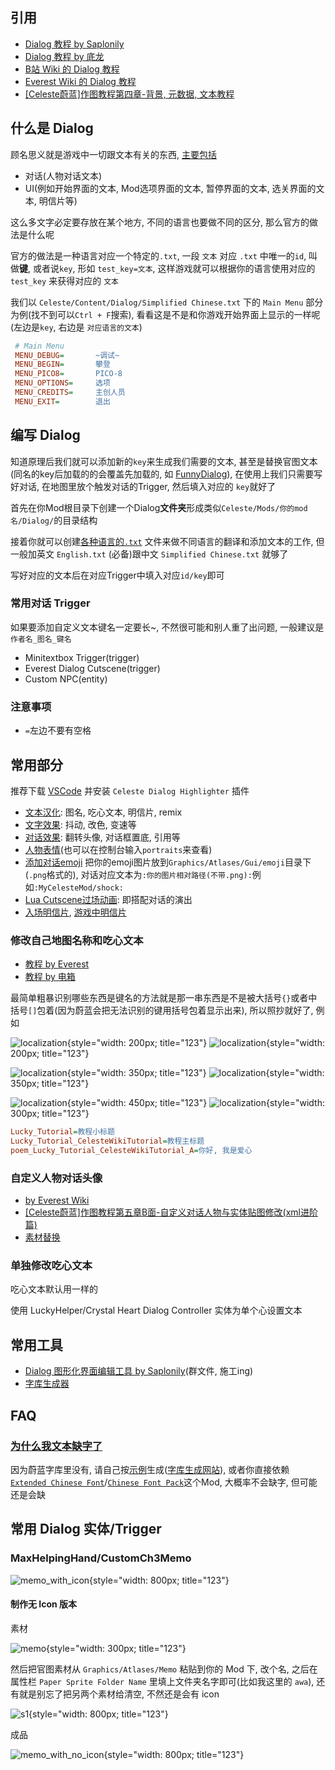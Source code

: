 ## 引用

* [Dialog 教程 by Saplonily](https://saplonily.top/celeste_modding_tutorial/mapping/room_meta_text/#_7)
* [Dialog 教程 by 底龙](https://uddrg.notion.site/UnderDragon-s-Partial-Wiki-2737f4f27e63808582b3f0689163d8f9?p=2737f4f27e6380419593c9bedbe01795&pm=s)
* [B站 Wiki 的 Dialog 教程](https://wiki.biligame.com/celeste/%E6%96%87%E6%9C%AC%E6%95%99%E7%A8%8B)
* [Everest Wiki 的 Dialog 教程](https://github.com/EverestAPI/Resources/wiki/Adding-Custom-Dialogue)
* [[Celeste蔚蓝]作图教程第四章-背景, 元数据, 文本教程](https://www.bilibili.com/video/BV1Av4y1D7a8/?t=158)

## 什么是 Dialog

顾名思义就是游戏中一切跟文本有关的东西, [主要包括](https://wiki.biligame.com/celeste/%E6%96%87%E6%9C%AC%E6%95%99%E7%A8%8B#%E6%96%87%E6%9C%AC%E4%BD%BF%E7%94%A8)

* 对话(人物对话文本)
* UI(例如开始界面的文本, Mod选项界面的文本, 暂停界面的文本, 选关界面的文本, 明信片等)

这么多文字必定要存放在某个地方, 不同的语言也要做不同的区分, 那么官方的做法是什么呢

官方的做法是一种语言对应一个特定的`.txt`, 一段 `文本` 对应 `.txt` 中唯一的`id`, 叫做**键**, 或者说`key`, 形如 `test_key=文本`, 这样游戏就可以根据你的语言使用对应的 `test_key`
来获得对应的 `文本`

我们以 `Celeste/Content/Dialog/Simplified Chinese.txt` 下的 `Main Menu` 部分为例(找不到可以`Ctrl + F`搜索), 看看这是不是和你游戏开始界面上显示的一样呢(左边是`key`, 右边是
`对应语言的文本`)

 ```ini title="Simplified Chinese.txt"
  # Main Menu
  MENU_DEBUG=		~调试~
  MENU_BEGIN=		攀登
  MENU_PICO8=		PICO-8
  MENU_OPTIONS=	    选项
  MENU_CREDITS=	    主创人员
  MENU_EXIT=		退出
 ```

## 编写 Dialog

知道原理后我们就可以添加新的`key`来生成我们需要的文本, 甚至是替换官图文本(同名的key后加载的的会覆盖先加载的, 如 [FunnyDialog](https://www.bilibili.com/video/BV1Pz421i7SZ)), 在使用上我们只需要写好对话, 在地图里放个触发对话的Trigger, 然后填入对应的
`key`就好了

首先在你Mod根目录下创建一个Dialog**文件夹**形成类似`Celeste/Mods/你的mod名/Dialog/`的目录结构

接着你就可以创建[各种语言的`.txt`](https://github.com/EverestAPI/Resources/wiki/Adding-Custom-Dialogue#setting-up-the-dialogue-file)
文件来做不同语言的翻译和添加文本的工作, 但一般加英文 `English.txt` (必备)跟中文 `Simplified Chinese.txt` 就够了

写好对应的文本后在对应Trigger中填入对应`id/key`即可

### 常用对话 Trigger

如果要添加自定义文本键名一定要长~, 不然很可能和别人重了出问题, 一般建议是`作者名_图名_键名`

* Minitextbox Trigger(trigger)
* Everest Dialog Cutscene(trigger)
* Custom NPC(entity)

### 注意事项

* `=`左边不要有空格


## 常用部分

推荐下载 [VSCode](https://code.visualstudio.com/) 并安装 `Celeste Dialog Highlighter` 插件

* [文本汉化](https://saplonily.top/celeste_modding_tutorial/mapping/room_meta_text/#_8): 图名, 吃心文本, 明信片, remix
* [文字效果](https://wiki.biligame.com/celeste/%E6%96%87%E6%9C%AC%E6%95%99%E7%A8%8B#%E6%96%87%E5%AD%97%E6%95%88%E6%9E%9C): 抖动, 改色, 变速等
* [对话效果](https://wiki.biligame.com/celeste/%E6%96%87%E6%9C%AC%E6%95%99%E7%A8%8B#%E5%AF%B9%E8%AF%9D%E6%95%88%E6%9E%9C): 翻转头像, 对话框置底, 引用等
* [人物表情](https://wiki.biligame.com/celeste/%E6%96%87%E6%9C%AC%E6%95%99%E7%A8%8B#%E4%BA%BA%E7%89%A9%E8%A1%A8%E6%83%85)(也可以在控制台输入`portraits`来查看)
* [添加对话emoji](https://github.com/EverestAPI/Resources/wiki/Adding-Custom-Dialogue#custom-emotes)
  把你的emoji图片放到`Graphics/Atlases/Gui/emoji`目录下(`.png`格式的), 对话对应文本为`:你的图片相对路径(不带.png):`例如`:MyCelesteMod/shock:`
* [Lua Cutscene过场动画](lua_cutscene.md): 即搭配对话的演出
* [入场明信片](https://www.bilibili.com/video/BV1Av4y1D7a8/?t=179), [游戏中明信片](https://saplonily.top/celeste_mod_tutorial/extra_luacs/reference/#postcard)


### 修改自己地图名称和吃心文本

* [教程 by Everest](https://github.com/EverestAPI/Resources/wiki/map-metadata#map-name)
* [教程 by 电箱](https://www.bilibili.com/video/BV1Av4y1D7a8/?t=174)

最简单粗暴识别哪些东西是键名的方法就是那一串东西是不是被大括号`{}`或者中括号`[]`包着(因为蔚蓝会把无法识别的键用括号包着显示出来), 所以照抄就好了, 例如

![localization](../assets/mappings/dialog/localization/localization0.png){style="width: 200px; title="123"}
![localization](../assets/mappings/dialog/localization/localization3.png){style="width: 200px; title="123"}

![localization](../assets/mappings/dialog/localization/localization1.png){style="width: 350px; title="123"}
![localization](../assets/mappings/dialog/localization/localization4.png){style="width: 350px; title="123"}

![localization](../assets/mappings/dialog/localization/localization2.png){style="width: 450px; title="123"}
![localization](../assets/mappings/dialog/localization/localization5.png){style="width: 300px; title="123"}

```ini title="Simplified Chinese.txt"
Lucky_Tutorial=教程小标题
Lucky_Tutorial_CelesteWikiTutorial=教程主标题
poem_Lucky_Tutorial_CelesteWikiTutorial_A=你好, 我是爱心
```

### 自定义人物对话头像

* [by Everest Wiki](https://github.com/EverestAPI/Resources/wiki/Custom-Portraits)
* [[Celeste蔚蓝]作图教程第五章B面-自定义对话人物与实体贴图修改(xml进阶篇)](https://www.bilibili.com/video/BV1cP4y1m7B2)
* [素材替换](./graphics/replace_assets.md)

### 单独修改吃心文本

吃心文本默认用一样的

使用 LuckyHelper/Crystal Heart Dialog Controller 实体为单个心设置文本

## 常用工具

* [Dialog 图形化界面编辑工具 by Saplonily]()(群文件, 施工ing)
* [字库生成器](https://maddie480.ovh/celeste/font-generator)

## FAQ

### [为什么我文本缺字了](https://github.com/EverestAPI/Resources/wiki/Adding-Custom-Dialogue#custom-font-loading)

因为蔚蓝字库里没有, 请自己按[示例](https://www.bilibili.com/video/BV1A14y1W7hr)生成([字库生成网站](https://maddie480.ovh/celeste/font-generator)), 或者你直接依赖[
`Extended Chinese Font`](https://gamebanana.com/mods/53736)/[`Chinese Font Pack`](https://gamebanana.com/mods/493138)这个Mod, 大概率不会缺字, 但可能还是会缺

## 常用 Dialog 实体/Trigger

### MaxHelpingHand/CustomCh3Memo

![memo_with_icon](../assets/mappings/dialog/entities/memo_with_icon.png){style="width: 800px; title="123"}

#### 制作无 Icon 版本

素材

![memo](../assets/mappings/dialog/entities/memo.png){style="width: 300px; title="123"}

然后把官图素材从 `Graphics/Atlases/Memo` 粘贴到你的 Mod 下, 改个名, 之后在属性栏 `Paper Sprite Folder Name` 里填上文件夹名字即可(比如我这里的 `awa`), 还有就是别忘了把另两个素材给清空, 不然还是会有 icon

![s1](../assets/mappings/dialog/entities/s1.png){style="width: 800px; title="123"}

成品

![memo_with_no_icon](../assets/mappings/dialog/entities/memo_with_no_icon.png){style="width: 800px; title="123"}

